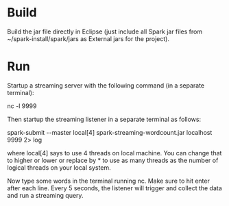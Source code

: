 
Build
=====

Build the jar file directly in Eclipse (just include all Spark jar files from
~/spark-install/spark/jars as External jars for the project).

Run
===

Startup a streaming server with the following command (in a separate terminal):

nc -l 9999

Then startup the streaming listener in a separate terminal as follows:

spark-submit --master local[4] spark-streaming-wordcount.jar localhost 9999 2> log

where local[4] says to use 4 threads on local machine. You can change that to higher or lower
or replace by * to use as many threads as the number of logical threads on your local system.


Now type some words in the terminal running nc. Make sure to hit enter after each line. Every 5
seconds, the listener will trigger and collect the data and run a streaming query.


